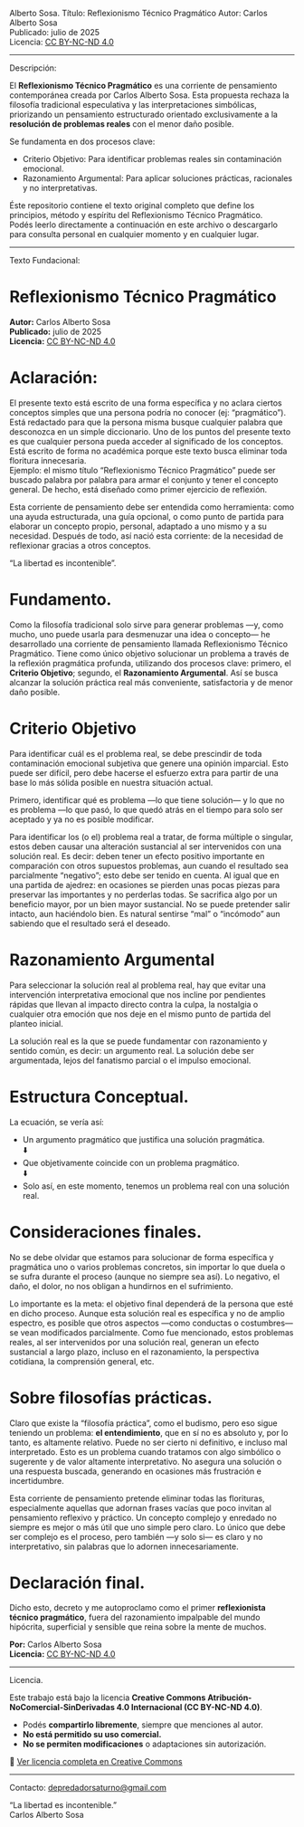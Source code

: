 Alberto Sosa.
Título: Reflexionismo Técnico Pragmático
Autor: Carlos Alberto Sosa  
Publicado: julio de 2025  
Licencia: [CC BY-NC-ND 4.0](https://creativecommons.org/licenses/by-nc-nd/4.0/deed.es)

------

Descripción:

El **Reflexionismo Técnico Pragmático** es una corriente de pensamiento contemporánea creada por Carlos Alberto Sosa. Esta propuesta rechaza la filosofía tradicional especulativa y las interpretaciones simbólicas, priorizando un pensamiento estructurado orientado exclusivamente a la **resolución de problemas reales** con el menor daño posible.

Se fundamenta en dos procesos clave:
* Criterio Objetivo: Para identificar problemas reales sin contaminación emocional.
* Razonamiento Argumental: Para aplicar soluciones prácticas, racionales y no interpretativas.

Éste repositorio contiene el texto original completo que define los principios, método y espíritu del Reflexionismo Técnico Pragmático.  
Podés leerlo directamente a continuación en este archivo o descargarlo para consulta personal en cualquier momento y en cualquier lugar.


-----


Texto Fundacional:

# Reflexionismo Técnico Pragmático #

**Autor:** Carlos Alberto Sosa  
**Publicado:** julio de 2025  
**Licencia:** [CC BY-NC-ND 4.0](https://creativecommons.org/licenses/by-nc-nd/4.0/deed.es)


# Aclaración:
El presente texto está escrito de una forma específica y no aclara ciertos conceptos simples que una persona podría no conocer (ej: “pragmático”). Está redactado para que la persona misma busque cualquier palabra que desconozca en un simple diccionario. Uno de los puntos del presente texto es que cualquier persona pueda acceder al significado de los conceptos. Está escrito de forma no académica porque este texto busca eliminar toda floritura innecesaria.  
Ejemplo: el mismo título “Reflexionismo Técnico Pragmático” puede ser buscado palabra por palabra para armar el conjunto y tener el concepto general. De hecho, está diseñado como primer ejercicio de reflexión.

Esta corriente de pensamiento debe ser entendida como herramienta: como una ayuda estructurada, una guía opcional, o como punto de partida para elaborar un concepto propio, personal, adaptado a uno mismo y a su necesidad. Después de todo, así nació esta corriente: de la necesidad de reflexionar gracias a otros conceptos. 

“La libertad es incontenible”.

# Fundamento.
Como la filosofía tradicional solo sirve para generar problemas —y, como mucho, uno puede usarla para desmenuzar una idea o concepto— he desarrollado una corriente de pensamiento llamada Reflexionismo Técnico Pragmático. Tiene como único objetivo solucionar un problema a través de la reflexión pragmática profunda, utilizando dos procesos clave: primero, el **Criterio Objetivo**; segundo, el **Razonamiento Argumental**. Así se busca alcanzar la solución práctica real más conveniente, satisfactoria y de menor daño posible.

# Criterio Objetivo #
Para identificar cuál es el problema real, se debe prescindir de toda contaminación emocional subjetiva que genere una opinión imparcial. Esto puede ser difícil, pero debe hacerse el esfuerzo extra para partir de una base lo más sólida posible en nuestra situación actual.

Primero, identificar qué es problema —lo que tiene solución— y lo que no es problema —lo que pasó, lo que quedó atrás en el tiempo para solo ser aceptado y ya no es posible modificar.

Para identificar los (o el) problema real a tratar, de forma múltiple o singular, estos deben causar una alteración sustancial al ser intervenidos con una solución real. Es decir: deben tener un efecto positivo importante en comparación con otros supuestos problemas, aun cuando el resultado sea parcialmente “negativo”; esto debe ser tenido en cuenta. Al igual que en una partida de ajedrez: en ocasiones se pierden unas pocas piezas para preservar las importantes y no perderlas todas. Se sacrifica algo por un beneficio mayor, por un bien mayor sustancial. No se puede pretender salir intacto, aun haciéndolo bien. Es natural sentirse “mal” o “incómodo” aun sabiendo que el resultado será el deseado.

# Razonamiento Argumental #
Para seleccionar la solución real al problema real, hay que evitar una intervención interpretativa emocional que nos incline por pendientes rápidas que llevan al impacto directo contra la culpa, la nostalgia o cualquier otra emoción que nos deje en el mismo punto de partida del planteo inicial.

La solución real es la que se puede fundamentar con razonamiento y sentido común, es decir: un argumento real. La solución debe ser argumentada, lejos del fanatismo parcial o el impulso emocional.

# Estructura Conceptual.
La ecuación, se vería así:

- Un argumento pragmático que justifica una solución pragmática.  
⬇️  
- Que objetivamente coincide con un problema pragmático.  
⬇️  
- Solo así, en este momento, tenemos un problema real con una solución real.


# Consideraciones finales.
No se debe olvidar que estamos para solucionar de forma específica y pragmática uno o varios problemas concretos, sin importar lo que duela o se sufra durante el proceso (aunque no siempre sea así). Lo negativo, el daño, el dolor, no nos obligan a hundirnos en el sufrimiento.

Lo importante es la meta: el objetivo final dependerá de la persona que esté en dicho proceso. Aunque esta solución real es específica y no de amplio espectro, es posible que otros aspectos —como conductas o costumbres— se vean modificados parcialmente. Como fue mencionado, estos problemas reales, al ser intervenidos por una solución real, generan un efecto sustancial a largo plazo, incluso en el razonamiento, la perspectiva cotidiana, la comprensión general, etc.

# Sobre filosofías prácticas.
Claro que existe la “filosofía práctica”, como el budismo, pero eso sigue teniendo un problema: **el entendimiento**, que en sí no es absoluto y, por lo tanto, es altamente relativo. Puede no ser cierto ni definitivo, e incluso mal interpretado. Esto es un problema cuando tratamos con algo simbólico o sugerente y de valor altamente interpretativo. No asegura una solución o una respuesta buscada, generando en ocasiones más frustración e incertidumbre.

Esta corriente de pensamiento pretende eliminar todas las florituras, especialmente aquellas que adornan frases vacías que poco invitan al pensamiento reflexivo y práctico. Un concepto complejo y enredado no siempre es mejor o más útil que uno simple pero claro. Lo único que debe ser complejo es el proceso, pero también —y solo si— es claro y no interpretativo, sin palabras que lo adornen innecesariamente.

# Declaración final.
Dicho esto, decreto y me autoproclamo como el primer **reflexionista técnico pragmático**, fuera del razonamiento impalpable del mundo hipócrita, superficial y sensible que reina sobre la mente de muchos.


**Por:** Carlos Alberto Sosa  
**Licencia:** [CC BY-NC-ND 4.0](https://creativecommons.org/licenses/by-nc-nd/4.0/deed.es)


-----


Licencia.

Este trabajo está bajo la licencia **Creative Commons Atribución-NoComercial-SinDerivadas 4.0 Internacional (CC BY-NC-ND 4.0)**.

- Podés **compartirlo libremente**, siempre que menciones al autor.
- **No está permitido su uso comercial.**
- **No se permiten modificaciones** o adaptaciones sin autorización.

🔗 [Ver licencia completa en Creative Commons](https://creativecommons.org/licenses/by-nc-nd/4.0/deed.es)

---

Contacto:
depredadorsaturno@gmail.com


“La libertad es incontenible.”  
Carlos Alberto Sosa
